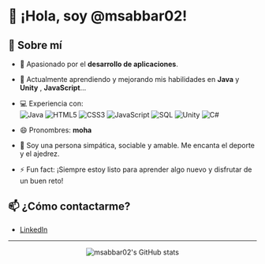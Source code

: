 # 👋 ¡Hola, soy @msabbar02!

## 🚀 Sobre mí

- 👀 Apasionado por  el **desarrollo de aplicaciones**.
- 🌱 Actualmente aprendiendo y mejorando mis habilidades en **Java** y **Unity** , **JavaScript**...
- 💻 Experiencia con:  
  ![Java](https://img.shields.io/badge/Java-ED8B00?style=for-the-badge&logo=java&logoColor=white)
  ![HTML5](https://img.shields.io/badge/HTML5-E34F26?style=for-the-badge&logo=html5&logoColor=white)
  ![CSS3](https://img.shields.io/badge/CSS3-1572B6?style=for-the-badge&logo=css3&logoColor=white)
  ![JavaScript](https://img.shields.io/badge/JavaScript-F7DF1E?style=for-the-badge&logo=javascript&logoColor=black)
  ![SQL](https://img.shields.io/badge/SQL-4479A1?style=for-the-badge&logo=postgresql&logoColor=white)
  ![Unity](https://img.shields.io/badge/Unity-100000?style=for-the-badge&logo=unity&logoColor=white)
  ![C#](https://img.shields.io/badge/C%23-239120?style=for-the-badge&logo=c-sharp&logoColor=white)

- 😄 Pronombres: **moha**
- 💬 Soy una persona simpática, sociable y amable. Me encanta el deporte y el ajedrez.  
- ⚡ Fun fact: ¡Siempre estoy listo para aprender algo nuevo y disfrutar de un buen reto!

## 📫 ¿Cómo contactarme?

- [LinkedIn](https://www.linkedin.com/in/msabbar02)

<!--
¡Este perfil es ✨ especial ✨ porque su README.md aparece en tu perfil de GitHub!
-->

---

<p align="center">
  <img src="https://github-readme-stats.vercel.app/api?username=msabbar02&show_icons=true&theme=tokyonight" alt="msabbar02's GitHub stats"/>
</p>
